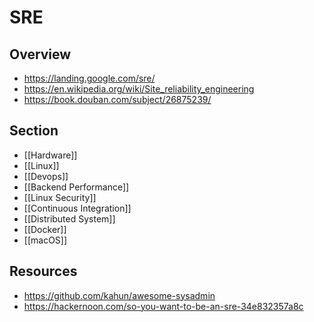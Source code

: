 # SRE


## Overview

- https://landing.google.com/sre/
- https://en.wikipedia.org/wiki/Site_reliability_engineering
- https://book.douban.com/subject/26875239/


## Section

- [[Hardware]]
- [[Linux]]
- [[Devops]]
- [[Backend Performance]]
- [[Linux Security]]
- [[Continuous Integration]]
- [[Distributed System]]
- [[Docker]]
- [[macOS]]


## Resources

- https://github.com/kahun/awesome-sysadmin
- https://hackernoon.com/so-you-want-to-be-an-sre-34e832357a8c
